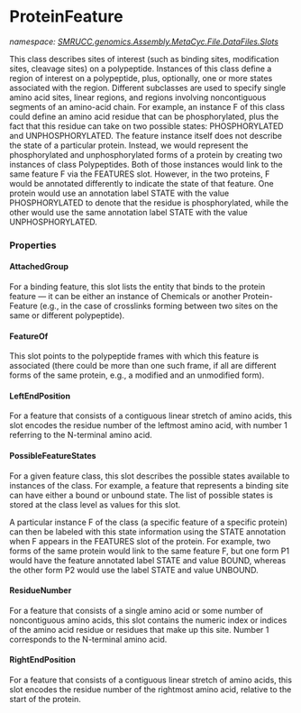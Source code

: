 ﻿# ProteinFeature
_namespace: [SMRUCC.genomics.Assembly.MetaCyc.File.DataFiles.Slots](./index.md)_

This class describes sites of interest (such as binding sites, modification sites, cleavage
 sites) on a polypeptide. Instances of this class define a region of interest on a polypeptide,
 plus, optionally, one or more states associated with the region. Different subclasses are used 
 to specify single amino acid sites, linear regions, and regions involving noncontiguous 
 segments of an amino-acid chain. For example, an instance F of this class could define an amino 
 acid residue that can be phosphorylated, plus the fact that this residue can take on two 
 possible states: PHOSPHORYLATED and UNPHOSPHORYLATED.
 The feature instance itself does not describe the state of a particular protein. Instead, we 
 would represent the phosphorylated and unphosphorylated forms of a protein by creating two 
 instances of class Polypeptides. Both of those instances would link to the same feature F via 
 the FEATURES slot. However, in the two proteins, F would be annotated differently to indicate 
 the state of that feature. One protein would use an annotation label STATE with the value 
 PHOSPHORYLATED to denote that the residue is phosphorylated, while the other would use the same 
 annotation label STATE with the value UNPHOSPHORYLATED.




### Properties

#### AttachedGroup
For a binding feature, this slot lists the entity that binds to the protein feature — it can be
 either an instance of Chemicals or another Protein-Feature (e.g., in the case of crosslinks
 forming between two sites on the same or different polypeptide).
#### FeatureOf
This slot points to the polypeptide frames with which this feature is associated (there
 could be more than one such frame, if all are different forms of the same protein, e.g., a
 modified and an unmodified form).
#### LeftEndPosition
For a feature that consists of a contiguous linear stretch of amino acids, this slot encodes
 the residue number of the leftmost amino acid, with number 1 referring to the N-terminal
 amino acid.
#### PossibleFeatureStates
For a given feature class, this slot describes the possible states available to instances of
 the class. For example, a feature that represents a binding site can have either a bound or 
 unbound state. The list of possible states is stored at the class level as values for this slot. 
 
 A particular instance F of the class (a specific feature of a specific protein) can then be 
 labeled with this state information using the STATE annotation when F appears in the FEATURES 
 slot of the protein. For example, two forms of the same protein would link to the same feature 
 F, but one form P1 would have the feature annotated label STATE and value BOUND, whereas the 
 other form P2 would use the label STATE and value UNBOUND.
#### ResidueNumber
For a feature that consists of a single amino acid or some number of noncontiguous amino
 acids, this slot contains the numeric index or indices of the amino acid residue or residues
 that make up this site. Number 1 corresponds to the N-terminal amino acid.
#### RightEndPosition
For a feature that consists of a contiguous linear stretch of amino acids, this slot encodes
 the residue number of the rightmost amino acid, relative to the start of the protein.
